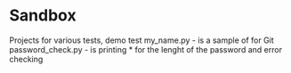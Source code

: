 # Sandbox
Projects for various tests, demo test
my_name.py - is a sample of for Git
password_check.py - is printing * for the lenght of the password and error checking
